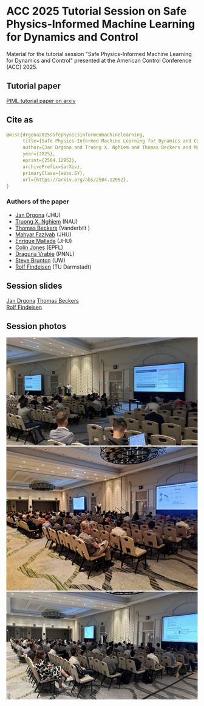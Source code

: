 #  ACC 2025 Tutorial Session on Safe Physics-Informed Machine Learning for Dynamics and Control

Material for the tutorial session "Safe Physics-Informed Machine Learning for Dynamics and Control" presented at the American Control Conference (ACC) 2025.


## Tutorial paper
[PIML tutorial paper on arxiv](https://arxiv.org/abs/2504.12952)  

## Cite as
```yaml
@misc{drgona2025safephysicsinformedmachinelearning,
      title={Safe Physics-Informed Machine Learning for Dynamics and Control}, 
      author={Jan Drgona and Truong X. Nghiem and Thomas Beckers and Mahyar Fazlyab and Enrique Mallada and Colin Jones and Draguna Vrabie and Steven L. Brunton and Rolf Findeisen},
      year={2025},
      eprint={2504.12952},
      archivePrefix={arXiv},
      primaryClass={eess.SY},
      url={https://arxiv.org/abs/2504.12952}, 
}
```

### Authors of the paper
- <a href="https://drgona.github.io/" target="_blank">Jan Drgona</a> (JHU)
- <a href="https://directory.nau.edu/person/tn396" target="_blank">Truong X. Nghiem</a> (NAU)
- <a href="https://www.tbeckers.com/" target="_blank">Thomas Beckers</a> (Vanderbilt )
- <a href="https://www.ece.jhu.edu/mahyarfazlyab/" target="_blank">Mahyar Fazlyab</a> (JHU)
- <a href="https://mallada.ece.jhu.edu/" target="_blank">Enrique Mallada</a> (JHU)
- <a href="https://people.epfl.ch/colin.jones" target="_blank">Colin Jones</a> (EPFL)
- <a href="https://www.pnnl.gov/people/draguna-vrabie-phd" target="_blank">Draguna Vrabie</a> (PNNL)
- <a href="https://www.eigensteve.com/" target="_blank">Steve Brunton</a> (UW)
- <a href="https://www.etit.tu-darmstadt.de/fachbereich/professuren_etit/etit_prof_details_104640.en.jsp" target="_blank">Rolf Findeisen</a> (TU Darmstadt)


## Session slides
<a href="./slides/Drgona_safePIML_25_min.pdf" target="_blank">Jan Drgona</a>
<a href="./slides/Beckers_Structured_learning_tutorial.pdf" target="_blank">Thomas Beckers</a>  
<a href="./slides/XYZ" target="_blank">Rolf Findeisen</a>  


## Session photos
![session room 1](./photos/session_room_1.jpg)
![session room 2](./photos/session_room_2.jpg)
![session room 3](./photos/session_room_3.jpg)






